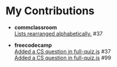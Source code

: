 # My Contributions

- <strong>commclassroom</strong> <br>
<a href = "https://github.com/commclassroom/roadmaps/pull/37">Lists rearranged alphabetically.</a> #37

- <strong>freecodecamp</strong> <br>
<a href = "https://github.com/freeCodeCamp/Developer_Quiz_Site/pull/37">Added a CS question in full-quiz.js</a> #37<br>
<a href = "https://github.com/freeCodeCamp/Developer_Quiz_Site/pull/99">Added a CS question in full-quiz.js</a> #99
